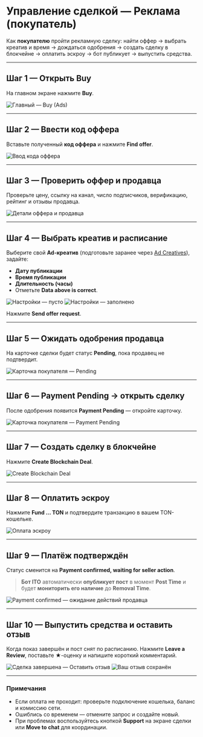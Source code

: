 # Управление сделкой — Реклама (покупатель)

Как **покупателю** пройти рекламную сделку: найти оффер → выбрать креатив и время → дождаться одобрения → создать сделку в блокчейне → оплатить эскроу → бот публикует → выпустить средства.

---

## Шаг 1 — Открыть **Buy**
На главном экране нажмите **Buy**.

![Главный — Buy (Ads)](../../assets/2025-09-22_12-17-25.png)

---

## Шаг 2 — Ввести код оффера
Вставьте полученный **код оффера** и нажмите **Find offer**.

![Ввод кода оффера](../../assets/2025-09-22_12-17-11.png)

---

## Шаг 3 — Проверить оффер и продавца
Проверьте цену, ссылку на канал, число подписчиков, верификацию, рейтинг и отзывы продавца.

![Детали оффера и продавца](../../assets/2025-09-22_02-41-03.png)

---

## Шаг 4 — Выбрать **креатив** и расписание
Выберите свой **Ad-креатив** (подготовьте заранее через [Ad Creatives](./ad-creatives.md)), задайте:
- **Дату публикации**
- **Время публикации**
- **Длительность (часы)**
- Отметьте **Data above is correct**.

![Настройки — пусто](../../assets/2025-09-22_02-41-17.png)
![Настройки — заполнено](../../assets/2025-09-22_02-41-38.png)

Нажмите **Send offer request**.

---

## Шаг 5 — Ожидать одобрения продавца
На карточке сделки будет статус **Pending**, пока продавец не подтвердит.

![Карточка покупателя — Pending](../../assets/2025-09-22_02-41-59.png)

---

## Шаг 6 — Payment Pending → открыть сделку
После одобрения появится **Payment Pending** — откройте карточку.

![Карточка покупателя — Payment Pending](../../assets/2025-09-22_02-42-21.png)

---

## Шаг 7 — Создать сделку в блокчейне
Нажмите **Create Blockchain Deal**.

![Create Blockchain Deal](../../assets/2025-09-22_02-42-33.png)

---

## Шаг 8 — Оплатить эскроу
Нажмите **Fund … TON** и подтвердите транзакцию в вашем TON-кошельке.

![Оплата эскроу](../../assets/2025-09-22_02-43-39.png)

---

## Шаг 9 — Платёж подтверждён
Статус сменится на **Payment confirmed, waiting for seller action**.  
> **Бот ITO** автоматически **опубликует пост** в момент **Post Time** и будет **мониторить его наличие** до **Removal Time**.

![Payment confirmed — ожидание действий продавца](../../assets/2025-09-22_02-44-22.png)

---

## Шаг 10 — Выпустить средства и оставить отзыв
Когда показ завершён и пост снят по расписанию.
Нажмите **Leave a Review**, поставьте ★-оценку и напишите короткий комментарий.

![Сделка завершена — Оставить отзыв](../../assets/2025-09-22_12-14-39.png)
![Ваш отзыв сохранён](../../assets/2025-09-22_12-15-06.png)

---

### Примечания
- Если оплата не проходит: проверьте подключение кошелька, баланс и комиссию сети.  
- Ошиблись со временем — отмените запрос и создайте новый.  
- При проблемах воспользуйтесь кнопкой **Support** на экране сделки или **Move to chat** для координации.
